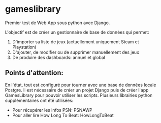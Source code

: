 # gameslibrary

Premier test de Web App sous python avec Django.

L'objectif est de créer un gestionnaire de base de données qui permet:

1. D'importer sa liste de jeux (actuellement uniquement Steam et Playstation)
2. D'ajouter, de modifier ou de supprimer manuellement des jeux
3. De produire des dashboards: annuel et global


## Points d'attention:

En l'état, tout est configuré pour tourner avec une base de données locale Postgre.
Il est nécessaire de créer un projet Django puis de créer l'app GamesLibrary pour pouvoir utiliser les scripts.
Plusieurs librairies python supplémentaires ont été utilisées:
* Pour récupérer les infos PSN: PSNAWP
* Pour aller lire How Long To Beat: HowLongToBeat
